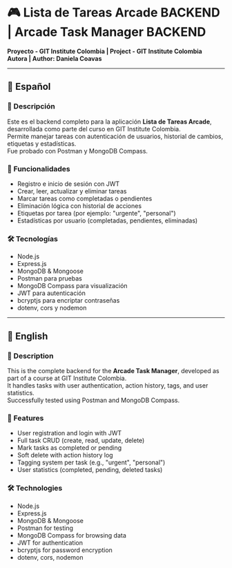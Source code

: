 # 🎮 Lista de Tareas Arcade BACKEND | Arcade Task Manager BACKEND  
**Proyecto - GIT Institute Colombia | Project - GIT Institute Colombia**  
**Autora | Author: Daniela Coavas**

---

## 📘 Español

### 📌 Descripción  
Este es el backend completo para la aplicación **Lista de Tareas Arcade**, desarrollada como parte del curso en GIT Institute Colombia.  
Permite manejar tareas con autenticación de usuarios, historial de cambios, etiquetas y estadísticas.  
Fue probado con Postman y MongoDB Compass.

### 🧩 Funcionalidades

- Registro e inicio de sesión con JWT  
- Crear, leer, actualizar y eliminar tareas  
- Marcar tareas como completadas o pendientes  
- Eliminación lógica con historial de acciones  
- Etiquetas por tarea (por ejemplo: "urgente", "personal")  
- Estadísticas por usuario (completadas, pendientes, eliminadas)  

### 🛠️ Tecnologías

- Node.js  
- Express.js  
- MongoDB & Mongoose  
- Postman para pruebas  
- MongoDB Compass para visualización  
- JWT para autenticación  
- bcryptjs para encriptar contraseñas  
- dotenv, cors y nodemon

---

## 📗 English

### 📌 Description  
This is the complete backend for the **Arcade Task Manager**, developed as part of a course at GIT Institute Colombia.  
It handles tasks with user authentication, action history, tags, and user statistics.  
Successfully tested using Postman and MongoDB Compass.

### 🧩 Features

- User registration and login with JWT  
- Full task CRUD (create, read, update, delete)  
- Mark tasks as completed or pending  
- Soft delete with action history log  
- Tagging system per task (e.g., "urgent", "personal")  
- User statistics (completed, pending, deleted tasks)  

### 🛠️ Technologies

- Node.js  
- Express.js  
- MongoDB & Mongoose  
- Postman for testing  
- MongoDB Compass for browsing data  
- JWT for authentication  
- bcryptjs for password encryption  
- dotenv, cors, nodemon




